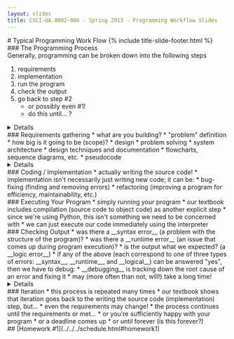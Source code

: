 ```yaml
---
layout: slides
title: CSCI-UA.0002-006 - Spring 2013 - Programming Workflow Slides
---
```

<section markdown="block" class="title-slide">
# Typical Programming Work Flow
{% include title-slide-footer.html %}
</section>

<section markdown="block">
### The Programming Process
<aside>Generally, programming can be broken down into the following steps</aside>

1. requirements
2. implementation
3. run the program
4. check the output
5. go back to step #2
	* or possibly even #1!
	* do this until... ?

<details markdown="block">
INFO - reconstruct diagram 
</details>
</section>

<section markdown="block">
### Requirements gathering
* what are you building?
	* "problem" definition
	* how big is it going to be (scope)?
* design 
	* problem solving 
	* system architecture
	* design techniques and documentation
		* flowcharts, sequence diagrams, etc.
		* pseudocode

<details>
QUESTION: flowchart for printing even numbers
QUESTION: pseudocode for printing even numbers
</details>
</section>

<section markdown="block">
### Coding / Implementation 
* actually writing the source code!
* implementation isn't necessarily just writing new code; it can be:
	* bug-fixing (finding and removing errors) 
	* refactoring (improving a program for efficiency, maintainability, etc.) 
</section>

<section markdown="block">
### Executing Your Program 
* simply running your program
* our textbook includes compilation (source code to object code) as another explicit step
	* since we're using Python, this isn't something we need to be concerned with
	* we can just execute our code immediately using the interpreter
</section>

<section markdown="block">
### Checking Output
* was there a __syntax error__ (a problem with the structure of the program)?
* was there a __runtime error__ (an issue that comes up during program execution)?
* is the output what we expected? (a __logic error__)
* if any of the above (each correspond to one of three types of errors: __syntax__, __runtime__, and __logical__) can be answered "yes", then we have to debug:
	* __debugging__ is tracking down the root cause of an error and fixing it
	* may (more often than not, will!) take a long time!

<details markdonw="block">
* QUESTION - what kind of error is forgetting a parentheses?
* QUESTION - what kind of error is adding a number to a string?
</details>
</section>

<section markdown="block">
### Iteration
* this process is repeated many times
	* our textbook shows that iteration goes back to the writing the source code (implementation) step, but...
	* even the requirements may change!
* the process continues until the requirements or met...
	* or you're sufficiently happy with your program
	* or a deadline comes up
	* or until forever (is this forever?)
</section>

<section markdown="block">
## [Homework #1](../../../schedule.html#homework1)
</section>
